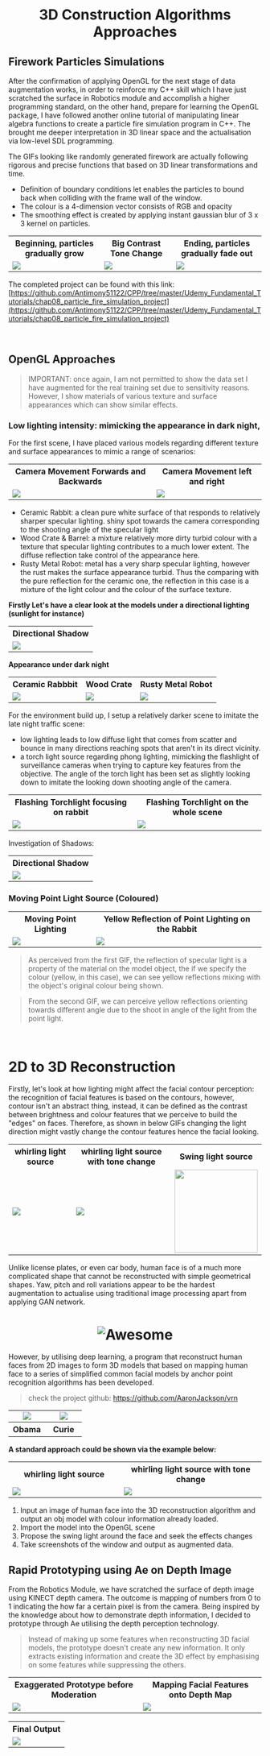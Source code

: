 <h1 align="center">
	3D Construction Algorithms Approaches
</h1>

## Firework Particles Simulations

After the confirmation of applying OpenGL for the next stage of data augmentation works, in order to reinforce my
C++ skill which I have just scratched the surface in Robotics module and accomplish a higher programming standard, on the other hand, prepare for learning the OpenGL package, I have followed another online tutorial of manipulating linear algebra functions to create a particle fire simulation program in C++. The brought me deeper interpretation in 3D linear space and the actualisation via low-level SDL programming.

The GIFs looking like randomly generated firework are actually following rigorous and precise functions that based on 3D linear transformations and time. 

- Definition of boundary conditions let enables the particles to bound back when colliding with the frame wall of the window. 
- The colour is a 4-dimension vector consists of RGB and opacity
- The smoothing effect is created by applying instant gaussian blur of 3 x 3 kernel on particles.

<table>
  	<tr>
	    	<th>Beginning, particles gradually grow</th>
	    	<th>Big Contrast Tone Change</th>
	    	<th>Ending, particles gradually fade out</th>
  	</tr>
  	<tr>
	    	<td><img src="fire_particles/beginning_402px.gif"></td>
	    	<td><img src="fire_particles/tone_change_402px.gif"></td>
	    	<td><img src="fire_particles/ending_402px.gif"></td>
  	</tr>
</table>

The completed project can be found with this link: [https://github.com/Antimony51122/CPP/tree/master/Udemy_Fundamental_Tutorials/chap08_particle_fire_simulation_project](https://github.com/Antimony51122/CPP/tree/master/Udemy_Fundamental_Tutorials/chap08_particle_fire_simulation_project)

</br>

## OpenGL Approaches

> IMPORTANT: once again, I am not permitted to show the data set I have augmented for the real training set due to sensitivity reasons. However, I show materials of various texture and surface appearances which can show similar effects. 

### Low lighting intensity: mimicking the appearance in dark night, 

For the first scene, I have placed various models regarding different texture and surface appearances to mimic a range of scenarios:

<table>
  	<tr>
	    <th>Camera Movement Forwards and Backwards</th>
	   	<th>Camera Movement left and right</th>
  	</tr>
  	<tr>
	   	<td><img src="gl_scenes/forwards_backwards.gif"></td>
	   	<td><img src="gl_scenes/left_right.gif"></td>
  	</tr>
</table>

- Ceramic Rabbit: a clean pure white surface of that responds to relatively sharper specular lighting. shiny spot towards the camera corresponding to the shooting angle of the specular light
- Wood Crate & Barrel: a mixture relatively more dirty turbid colour with a texture that specular lighting contributes to a much lower extent. The diffuse reflection take control of the appearance here.
- Rusty Metal Robot: metal has a very sharp specular lighting, however the rust makes the surface appearance turbid. Thus the comparing with the pure reflection for the ceramic one, the reflection in this case is a mixture of the light colour and the colour of the surface texture.

**Firstly Let's have a clear look at the models under a directional lighting (sunlight for instance)**

<table>
  	<tr>
    	<th>Directional Shadow</th>
  	</tr>
  	<tr>
    	<td><img src="gl_scenes/dirLight.png"></td>
  	</tr>
</table>

**Appearance under dark night**

<table>
  	<tr>
    	<th>Ceramic Rabbbit</th>
    	<th>Wood Crate</th>
    	<th>Rusty Metal Robot</th>
  	</tr>
  	<tr>
    	<td><img src="gl_scenes/rabbit_specular.gif"></td>
    	<td><img src="gl_scenes/crate_specular.gif"></td>
    	<td><img src="gl_scenes/robot_specular.gif"></td>
  	</tr>
</table>

For the environment build up, I setup a relatively darker scene to imitate the late night traffic scene:

- low lighting leads to low diffuse light that comes from scatter and bounce in many directions reaching spots that aren't in its direct vicinity. 
- a torch light source regarding phong lighting, mimicking the flashlight of surveillance cameras when trying to capture key features from the objective. The angle of the torch light has been set as slightly looking down to imitate the looking down shooting angle of the camera.

<table>
  	<tr>
    	<th>Flashing Torchlight focusing on rabbit</th>
    	<th>Flashing Torchlight on the whole scene</th>
  	</tr>
  	<tr>
    	<td><img src="gl_scenes/torch_rabbit.gif"></td>
    	<td><img src="gl_scenes/torch_whole.gif"></td>
  	</tr>
</table>

Investigation of Shadows: 

<table>
  	<tr>
    	<th>Directional Shadow</th>
  	</tr>
  	<tr>
    	<td><img src="gl_scenes/helicopter_shadow.gif"></td>
  	</tr>
</table>

### Moving Point Light Source (Coloured)

<table>
  	<tr>
    	<th>Moving Point Lighting</th>
    	<th>Yellow Reflection of Point Lighting on the Rabbit</th>
  	</tr>
  	<tr>
    	<td><img src="gl_scenes/moving_point_lighting.gif"></td>
    	<td><img src="gl_scenes/rabbit_yellow_reflection.gif"></td>
  	</tr>
</table>

> As perceived from the first GIF, the reflection of specular light is a property of the material on the model object, the if we specify the colour (yellow, in this case), we can see yellow reflections mixing with the object's original colour being shown.

> From the second GIF, we can perceive yellow reflections orienting towards different angle due to the shoot in angle of the light from the point light. 

</br>

# 2D to 3D Reconstruction

Firstly, let's look at how lighting might affect the facial contour perception: the recognition of facial features is based on the contours, however, contour isn't an abstract thing, instead, it can be defined as the contrast between brightness and colour features that we perceive to build the "edges" on faces. Therefore, as shown in below GIFs changing the light direction might vastly change the contour features hence the facial looking.

<table>
  	<tr>
	    <th>whirling light source</th>
	    <th>whirling light source with tone change</th>
	    <th>Swing light source</th>
  	</tr>
  	<tr>
	    <td><img src="2D_to_3D/lady_green.gif"></td>
	    <td><img src="2D_to_3D/lady_purple.gif"></td>
	    <td width=27%><img src="2D_to_3D/man_swing_brown.gif" height=165px></td>
  	</tr>
</table>


Unlike license plates, or even car body, human face is of a much more complicated shape that cannot be reconstructed with simple geometrical shapes. Yaw, pitch and roll variations appear to be the hardest augmentation to actualise using traditional image processing apart from applying GAN network.

<h1 align="center">
	<img src="yaw_pitch_roll_humanFace.png" alt="Awesome">
</h1>

However, by utilising deep learning, a program that reconstruct human faces from 2D images to form 3D models that based on mapping human face to a series of simplified common facial models by anchor point recognition algorithms has been developed.

> check the project github: https://github.com/AaronJackson/vrn

<table align="center">
  	<tr width=100% align="center">
    	<td width=49%><img src="2D_to_3D/obama.gif"></td>
    	<td width=49%><img src="2D_to_3D/curie.gif"></td>
  	</tr>
  	<tr align="center">
    	<th>Obama</th>
    	<th>Curie</th>
  	</tr>
</table>

**A standard approach could be shown via the example below:**

<table>
  	<tr>
	    <th>whirling light source</th>
	    <th>whirling light source with tone change</th>
  	</tr>
  	<tr>
	    <td><img src="2D_to_3D/max.jpg"></td>
	    <td width=56%><img src="2D_to_3D/swinging_light_face_model_wide.gif"></td>
  	</tr>
</table>

1. Input an image of human face into the 3D reconstruction algorithm and output an obj model with colour information already loaded.
2. Import the model into the OpenGL scene
3. Propose the swing light around the face and seek the effects changes
4. Take screenshots of the window and output as augmented data.

## Rapid Prototyping using Ae on Depth Image

From the Robotics Module, we have scratched the surface of depth image using KINECT depth camera. The outcome is mapping of numbers from 0 to 1 indicating the how far a certain pixel is from the camera. Being inspired by the knowledge about how to demonstrate depth information, I decided to prototype through Ae utilising the depth perception technology. 

> Instead of making up some features when reconstructing 3D facial models, the prototype doesn't create any new information. It only extracts existing information and create the 3D effect by emphasising on some features while suppressing the others. 

<table>
  	<tr>
    	<th>Exaggerated Prototype before Moderation</th>
    	<th>Mapping Facial Features onto Depth Map</th>
  	</tr>
  	<tr>
    	<td><img src="Ae_proto/lincoln_AeUI.gif"></td>
    	<td><img src="Ae_proto/lincoln_depth.gif"></td>
  	</tr>
</table>

<table>
  	<tr>
    	<th>Final Output</th>
  	</tr>
  	<tr>
    	<td><img src="Ae_proto/lincoln_main.gif"></td>
  	</tr>
</table>